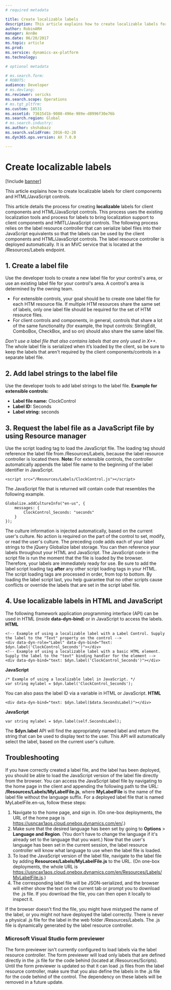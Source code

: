 ```yaml
---
# required metadata

title: Create localizable labels
description: This article explains how to create localizable labels for client components and HTML/JavaScript controls.
author: RobinARH
manager: AnnBe
ms.date: 06/20/2017
ms.topic: article
ms.prod: 
ms.service: dynamics-ax-platform
ms.technology: 

# optional metadata

# ms.search.form: 
# ROBOTS: 
audience: Developer
# ms.devlang: 
ms.reviewer: sericks
ms.search.scope: Operations
# ms.tgt_pltfrm: 
ms.custom: 18531
ms.assetid: 73615d1b-9088-496e-989e-d8996f30e76b
ms.search.region: Global
# ms.search.industry: 
ms.author: shshabazz
ms.search.validFrom: 2016-02-28
ms.dyn365.ops.version: AX 7.0.0

---
```


# Create localizable labels

[!include [banner](../includes/banner.md)]

This article explains how to create localizable labels for client components and HTML/JavaScript controls.

This article details the process for creating **localizable** labels for client components and HTML/JavaScript controls. This process uses the existing localization tools and process for labels to bring localization support to client components and HMTL/JavaScript controls. The following process relies on the label resource controller that can serialize label files into their JavaScript equivalents so that the labels can be used by the client components and HTML/JavaScript controls. The label resource controller is deployed automatically. It is an MVC service that is located at the /Resources/Labels endpoint.

## 1. Create a label file
Use the developer tools to create a new label file for your control's area, or use an existing label file for your control's area. A control's area is determined by the owning team.

-   For extensible controls, your goal should be to create one label file for each HTM resource file. If multiple HTM resources share the same set of labels, only one label file should be required for the set of HTM resource files.
-   For client controls and components, in general, controls that share a lot of the same functionality (for example, the Input controls: StringEdit, ComboBox, CheckBox, and so on) should also share the same label file.

*Don't use a label file that also contains labels that are only used in X++.* The whole label file is serialized when it’s loaded by the client, so be sure to keep the labels that aren't required by the client components/controls in a separate label file.

## 2. Add label strings to the label file
Use the developer tools to add label strings to the label file. **Example for extensible controls:**

-   **Label file name:** ClockControl
-   **Label ID:** Seconds
-   **Label string:** seconds

## 3. Request the label file as a JavaScript file by using Resource manager
Use the script loading tag to load the JavaScript file. The loading tag should reference the label file from /Resources/Labels, because the label resource controller is located there. **Note:** For extensible controls, the controller automatically appends the label file name to the beginning of the label identifier in JavaScript.

    <script src="/Resources/Labels/ClockControl.js"></script>

The JavaScript file that is returned will contain code that resembles the following example.

    Globalize.addCultureInfo("en-us", {
        messages: {
            ClockControl_Seconds: "seconds"
        }
    });

The culture information is injected automatically, based on the current user's culture. No action is required on the part of the control to set, modify, or read the user's culture. The preceding code adds each of your label strings to the jQuery Globalize label storage. You can then reference your labels throughout your HTML and JavaScript. The JavaScript code in the script file is run the moment that the file is loaded by the browser. Therefore, your labels are immediately ready for use. Be sure to add the label script loading tag **after** any other script loading tags in your HTML. The script loading tags are processed in order, from top to bottom. By loading the label script last, you help guarantee that no other scripts cause conflicts or override the labels that are set in the script label file.

## 4. Use localizable labels in HTML and JavaScript
The following framework application programming interface (API) can be used in HTML (inside **data-dyn-bind**) or in JavaScript to access the labels. **HTML**

    <!-- Example of using a localizable label with a Label Control. Supply the label to the "Text" property on the control -->
    <div data-dyn-role="Label" data-dyn-bind="Text: $dyn.label('ClockControl_Seconds')"></div>
    <!-- Example of using a localizable label with a basic HTML element. Supply the label to the "text" binding handler for the element -->
    <div data-dyn-bind="text: $dyn.label('ClockControl_Seconds')"></div>

**JavaScript**

    /* Example of using a localizable label in JavaScript. */
    var string mylabel = $dyn.label('ClockControl_Seconds');

You can also pass the label ID via a variable in HTML or JavaScript. **HTML**

    <div data-dyn-bind="text: $dyn.label($data.SecondsLabel)"></div>

**JavaScript**

    var string mylabel = $dyn.label(self.SecondsLabel);

The **$dyn.label** API will find the appropriately named label and return the string that can be used to display text to the user. This API will automatically select the label, based on the current user's culture.

## Troubleshooting
If you have correctly created a label file, and the label has been deployed, you should be able to load the JavaScript version of the label file directly from the browser. You can access the JavaScript label file by navigating to the home page in the client and appending the following path to the URL: **/Resources/Labels/MyLabelFile.js**, where **MyLabelFile** is the name of the label file without the language suffix. For a deployed label file that is named MyLabelFile.en-us, follow these steps:

1. Navigate to the home page, and sign in. (On one-box deployments, the URL of the home page is <https://usncax1aos.cloud.onebox.dynamics.com/en/>.)
2. Make sure that the desired language has been set by going to **Options** &gt; **Language and Region**. (You don't have to change the language if it's already set to the language that you want.) Now that the user's language has been set in the current session, the label resource controller will know what language to use when the label file is loaded.
3. To load the JavaScript version of the label file, navigate to the label file by adding <strong>Resources/Labels/MyLabelFile.js</strong> to the URL. (On one-box deployments, the whole URL is <https://usncax1aos.cloud.onebox.dynamics.com/en/Resources/Labels/MyLabelFile.js>.)
4. The corresponding label file will be JSON-serialized, and the browser will either show the text on the current tab or prompt you to download the .js file. If you download the file, you can then open it locally to inspect it.

If the browser doesn't find the file, you might have mistyped the name of the label, or you might not have deployed the label correctly. There is never a physical .js file for the label in the web folder /Resources/Labels. The .js file is dynamically generated by the label resource controller.

### Microsoft Visual Studio form previewer

The form previewer isn't currently configured to load labels via the label resource controller. The form previewer will load only labels that are defined directly in the .js file for the code behind (located at /Resources/Scripts). Until the form previewer is updated so that it can load .js files from the label resource controller, make sure that you also define the labels in the .js file for the code behind of the control. The dependency on these labels will be removed in a future update.



